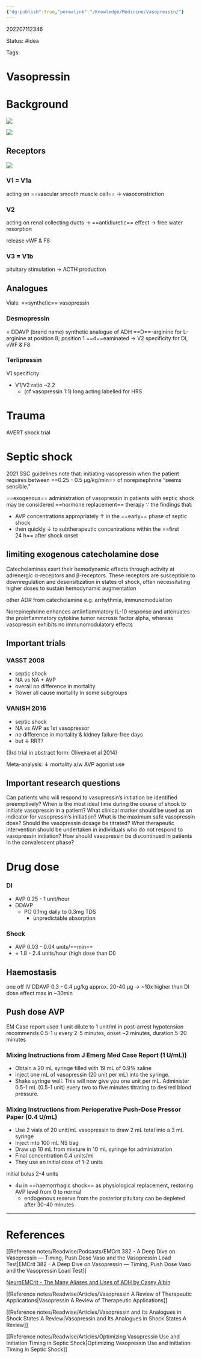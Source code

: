 ```yaml
---
{"dg-publish":true,"permalink":"/Knowledge/Medicine/Vasopressin/"}
---
```



202207112346

Status: #idea

Tags:

# Vasopressin
# Background
![](https://i.imgur.com/JUNuym5.png)

![](https://i.imgur.com/3CP4zGa.png)

## Receptors
![](https://i.imgur.com/Ruf4zfK.png)
### V1 = V1a
acting on ==vascular smooth muscle cell==
→ vasoconstriction
### V2
acting on renal collecting ducts
→ ==antidiuretic== effect → free water resorption

release vWF & F8
### V3 = V1b
pituitary stimulation → ACTH production

## Analogues
Vials: ==synthetic== vasopressin
### Desmopressin
= DDAVP (brand name)
synthetic analogue of ADH
==D==-arginine for L-arginine at position 8; position 1 ==d==eaminated
→ V2 specificity
for DI, vWF & F8
### Terlipressin
V1 specificity
- V1/V2 ratio ~2.2
	- (cf vasopressin 1:1)
long acting
labelled for HRS
# Trauma
AVERT shock trial
# Septic shock
2021 SSC guidelines note that: initiating vasopressin when the patient requires between ==0.25 - 0.5 μg/kg/min== of norepinephrine “seems sensible.”

==exogenous== administration of vasopressin in patients with septic shock may be considered ==hormone replacement== therapy ∵ the findings that:
- AVP concentrations appropriately ↑ in the ==early== phase of septic shock 
- then quickly ↓ to subtherapeutic concentrations within the ==first 24 h== after shock onset

## limiting exogenous catecholamine dose
Catecholamines exert their hemodynamic effects through activity at adrenergic α-receptors and β-receptors. These receptors are susceptible to downregulation and desensitization in states of shock, often necessitating higher doses to sustain hemodynamic augmentation

other ADR from catecholamine e.g. arrhythmia, immunomodulation

Norepinephrine enhances antiinflammatory IL-10 response and attenuates the proinflammatory cytokine tumor necrosis factor alpha, whereas vasopressin exhibits no immunomodulatory effects

## Important trials
### VASST 2008
- septic shock
- NA vs NA + AVP
- overall no difference in mortality
- ?lower all cause mortality in some subgroups
### VANISH 2016
- septic shock
- NA vs AVP as 1st vasopressor
- no difference in mortality & kidney failure-free days
- but ↓ RRT?

(3rd trial in abstract form: Oliveira et al 2014)

Meta-analysis: ↓ mortality a/w AVP agonist use

## Important research questions
Can patients who will respond to vasopressin’s initiation be identified preemptively?
When is the most ideal time during the course of shock to initiate vasopressin in a patient?
What clinical marker should be used as an indicator for vasopressin’s initiation?
What is the maximum safe vasopressin dose?
Should the vasopressin dosage be titrated?
What therapeutic intervention should be undertaken in individuals who do not respond to vasopressin initiation?
How should vasopressin be discontinued in patients in the convalescent phase?

# Drug dose

### DI
- AVP 0.25 - 1 unit/hour
- DDAVP 
	- PO 0.1mg daily to 0.3mg TDS
		- unpredictable absorption
### Shock
- AVP 0.03 - 0.04 units/==min==
- = 1.8 - 2.4 units/hour
(high dose than DI)
## Haemostasis
one off IV DDAVP 0.3 - 0.4 µg/kg
approx. 20-40 µg
→ ~10x higher than DI dose
effect max in ~30min
## Push dose AVP
EM Case report used 1 unit dilute to 1 unit/ml in post-arrest hypotension
recommends 0.5-1 u every 2-5 minutes, onset ~2 minutes, duration 5-20 minutes

### Mixing Instructions from J Emerg Med Case Report (1 U/mL))
- Obtain a 20 mL syringe filled with 19 mL of 0.9% saline
- Inject one mL of vasopressin (20 unit per mL) into the syringe.
- Shake syringe well. This will now give you one unit per mL. Administer 0.5-1 mL (0.5-1 unit) every two to five minutes titrating to desired blood pressure.

### Mixing Instructions from Perioperative Push-Dose Pressor Paper (0.4 U/mL)
- Use 2 vials of 20 unit/mL vasopressin to draw 2 mL total into a 3 mL syringe
- Inject into 100 mL NS bag
- Draw up 10 mL from mixture in 10 mL syringe for administration
- Final concentration 0.4 units/ml
- They use an initial dose of 1-2 units

initial bolus 2-4 units
- 4u in ==haemorrhagic shock== as physiological replacement, restoring AVP level from 0 to normal
	- endogenous reserve from the posterior pituitary can be depleted after 30-40 minutes

___
# References
[[Reference notes/Readwise/Podcasts/EMCrit 382 - A Deep Dive on Vasopressin —  Timing, Push Dose Vaso and the Vasopressin Load Test\|EMCrit 382 - A Deep Dive on Vasopressin —  Timing, Push Dose Vaso and the Vasopressin Load Test]]

[NeuroEMCrit - The Many Aliases and Uses of ADH by Casey Albin](https://emcrit.org/emcrit/uses-adh/)

[[Reference notes/Readwise/Articles/Vasopressin A Review of Therapeutic Applications\|Vasopressin A Review of Therapeutic Applications]]

[[Reference notes/Readwise/Articles/Vasopressin and Its Analogues in Shock States A Review\|Vasopressin and Its Analogues in Shock States A Review]]

[[Reference notes/Readwise/Articles/Optimizing Vasopressin Use and Initiation Timing in Septic Shock\|Optimizing Vasopressin Use and Initiation Timing in Septic Shock]]
